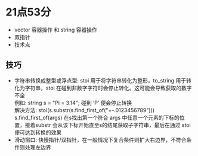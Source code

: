 # 21点53分
* vector 容器操作 和 string 容器操作
* 双指针
* 技术点

## **技巧**
* 字符串转换成整型或浮点型: stoi 用于将字符串转化为整形，to_string 用于转化为字符串，stoi 在碰到非数字字符时会停止转化。这可能会导致获取的数字不全 <br> 例如: string s = "Pi = 3.14"; 碰到 ‘P’ 便会停止转换 <br> 解决方法: stoi(s.substr(s.find_first_of("+-.0123456789"))) <br> s.find_first_of(args) 在s找出第一个符合 args 中任意一个元素的下标的位置，接着substr 会从该下标开始直至s的结尾获取子字符串，最后在通过 stoi 便可达到转换的效果
* 滑动窗口: 快慢指针/双指针，在一般情况下复合条件则扩大右边界，不符合条件则处理左边界